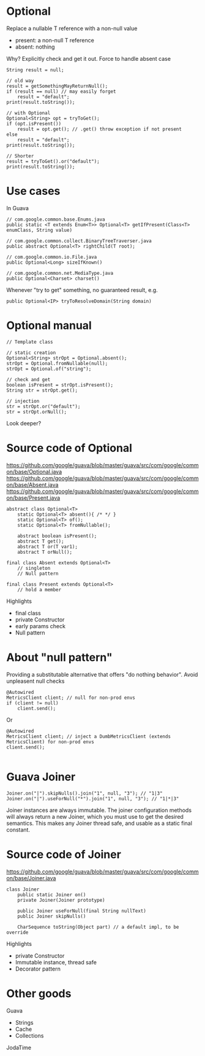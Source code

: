 
# Optional<T>

Replace a nullable T reference with a non-null value
- present: a non-null T reference
- absent:  nothing

Why? Explicitly check and get it out. Force to handle absent case

    String result = null;

    // old way
    result = getSomethingMayReturnNull();
    if (result == null) // may easily forget
        result = "default";
    print(result.toString());

    // with Optional
    Optional<String> opt = tryToGet();
    if (opt.isPresent())
        result = opt.get(); // .get() throw exception if not present
    else
        result = "default";
    print(result.toString());

    // Shorter
    result = tryToGet().or("default");
    print(result.toString());

# Use cases

In Guava

    // com.google.common.base.Enums.java
    public static <T extends Enum<T>> Optional<T> getIfPresent(Class<T> enumClass, String value)

    // com.google.common.collect.BinaryTreeTraverser.java
    public abstract Optional<T> rightChild(T root);

    // com.google.common.io.File.java
    public Optional<Long> sizeIfKnown()

    // com.google.common.net.MediaType.java
    public Optional<Charset> charset()

Whenever "try to get" something, no guaranteed result, e.g.

    public Optional<IP> tryToResolveDomain(String domain)


# Optional<T> manual

    // Template class

    // static creation
    Optional<String> strOpt = Optional.absent();
    strOpt = Optional.fromNullable(null);
    strOpt = Optional.of("string");

    // check and get
    boolean isPresent = strOpt.isPresent();
    String str = strOpt.get();

    // injection
    str = strOpt.or("default");
    str = strOpt.orNull();

Look deeper?


# Source code of Optional

https://github.com/google/guava/blob/master/guava/src/com/google/common/base/Optional.java
https://github.com/google/guava/blob/master/guava/src/com/google/common/base/Absent.java
https://github.com/google/guava/blob/master/guava/src/com/google/common/base/Present.java

    abstract class Optional<T>
        static Optional<T> absent(){ /* */ }
        static Optional<T> of();
        static Optional<T> fromNullable();

        abstract boolean isPresent();
        abstract T get();
        abstract T or(T var1);
        abstract T orNull();

    final class Absent extends Optional<T>
        // singleton
        // Null pattern

    final class Present extends Optional<T>
        // hold a member

Highlights
- final class
- private Constructor
- early params check
- Null pattern


# About "null pattern"

Providing a substitutable alternative that offers "do nothing behavior".
Avoid unpleasent null checks

    @Autowired
    MetricsClient client; // null for non-prod envs
    if (client != null)
        client.send();

Or 

    @Autowired
    MetricsClient client; // inject a DumbMetricsClient (extends MetricsClient) for non-prod envs
    client.send();
    
<img>



# Guava Joiner

    Joiner.on("|").skipNulls().join("1", null, "3"); // "1|3"
    Joiner.on("|").useForNull("*").join("1", null, "3"); // "1|*|3"

Joiner instances are always immutable. The joiner configuration methods will always return a new Joiner, which you must use to get the desired semantics. This makes any Joiner thread safe, and usable as a static final constant.


# Source code of Joiner

https://github.com/google/guava/blob/master/guava/src/com/google/common/base/Joiner.java

    class Joiner
        public static Joiner on()
        private Joiner(Joiner prototype)

        public Joiner useForNull(final String nullText)
        public Joiner skipNulls()
        
        CharSequence toString(Object part) // a default impl, to be override

Highlights
- private Constructor
- Immutable instance, thread safe
- Decorator pattern


# Other goods

Guava
- Strings
- Cache
- Collections

JodaTime
